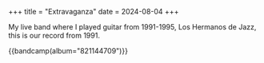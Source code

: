+++
title = "Extravaganza"
date = 2024-08-04
+++

My live band where I played guitar from 1991-1995, Los Hermanos de Jazz, this is our record from 1991.

{{bandcamp(album="821144709")}}

